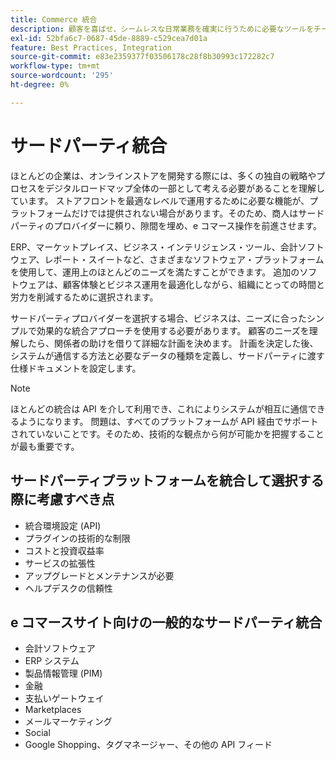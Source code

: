 ```yaml
---
title: Commerce 統合
description: 顧客を喜ばせ、シームレスな日常業務を確実に行うために必要なツールをチームに装備します。
exl-id: 52bfa6c7-0687-45de-8889-c529cea7d01a
feature: Best Practices, Integration
source-git-commit: e83e2359377f03506178c28f8b30993c172282c7
workflow-type: tm+mt
source-wordcount: '295'
ht-degree: 0%

---
```


# サードパーティ統合

ほとんどの企業は、オンラインストアを開発する際には、多くの独自の戦略やプロセスをデジタルロードマップ全体の一部として考える必要があることを理解しています。 ストアフロントを最適なレベルで運用するために必要な機能が、プラットフォームだけでは提供されない場合があります。そのため、商人はサードパーティのプロバイダーに頼り、隙間を埋め、e コマース操作を前進させます。

ERP、マーケットプレイス、ビジネス・インテリジェンス・ツール、会計ソフトウェア、レポート・スイートなど、さまざまなソフトウェア・プラットフォームを使用して、運用上のほとんどのニーズを満たすことができます。 追加のソフトウェアは、顧客体験とビジネス運用を最適化しながら、組織にとっての時間と労力を削減するために選択されます。

サードパーティプロバイダーを選択する場合、ビジネスは、ニーズに合ったシンプルで効果的な統合アプローチを使用する必要があります。 顧客のニーズを理解したら、関係者の助けを借りて詳細な計画を決めます。 計画を決定した後、システムが通信する方法と必要なデータの種類を定義し、サードパーティに渡す仕様ドキュメントを設定します。

>[!NOTE]
>
>ほとんどの統合は API を介して利用でき、これによりシステムが相互に通信できるようになります。 問題は、すべてのプラットフォームが API 経由でサポートされていないことです。そのため、技術的な観点から何が可能かを把握することが最も重要です。

## サードパーティプラットフォームを統合して選択する際に考慮すべき点

- 統合環境設定 (API)
- プラグインの技術的な制限
- コストと投資収益率
- サービスの拡張性
- アップグレードとメンテナンスが必要
- ヘルプデスクの信頼性

## e コマースサイト向けの一般的なサードパーティ統合

- 会計ソフトウェア
- ERP システム
- 製品情報管理 (PIM)
- 金融
- 支払いゲートウェイ
- Marketplaces
- メールマーケティング
- Social
- Google Shopping、タグマネージャー、その他の API フィード
